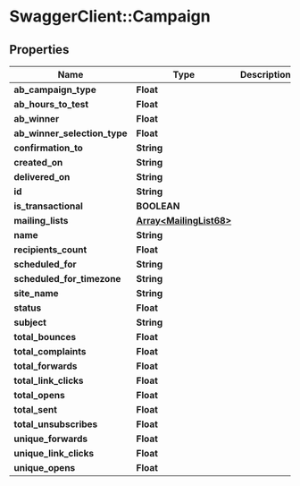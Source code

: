 # SwaggerClient::Campaign

## Properties
Name | Type | Description | Notes
------------ | ------------- | ------------- | -------------
**ab_campaign_type** | **Float** |  | [optional] 
**ab_hours_to_test** | **Float** |  | [optional] 
**ab_winner** | **Float** |  | [optional] 
**ab_winner_selection_type** | **Float** |  | [optional] 
**confirmation_to** | **String** |  | [optional] 
**created_on** | **String** |  | [optional] 
**delivered_on** | **String** |  | [optional] 
**id** | **String** |  | [optional] 
**is_transactional** | **BOOLEAN** |  | [optional] 
**mailing_lists** | [**Array&lt;MailingList68&gt;**](MailingList68.md) |  | [optional] 
**name** | **String** |  | [optional] 
**recipients_count** | **Float** |  | [optional] 
**scheduled_for** | **String** |  | [optional] 
**scheduled_for_timezone** | **String** |  | [optional] 
**site_name** | **String** |  | [optional] 
**status** | **Float** |  | [optional] 
**subject** | **String** |  | [optional] 
**total_bounces** | **Float** |  | [optional] 
**total_complaints** | **Float** |  | [optional] 
**total_forwards** | **Float** |  | [optional] 
**total_link_clicks** | **Float** |  | [optional] 
**total_opens** | **Float** |  | [optional] 
**total_sent** | **Float** |  | [optional] 
**total_unsubscribes** | **Float** |  | [optional] 
**unique_forwards** | **Float** |  | [optional] 
**unique_link_clicks** | **Float** |  | [optional] 
**unique_opens** | **Float** |  | [optional] 


